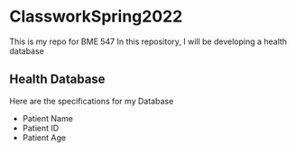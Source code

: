 # ClassworkSpring2022
This is my repo for BME 547
In this repository, I will be developing a health database

## Health Database

Here are the specifications for my Database
* Patient Name
* Patient ID
* Patient Age
